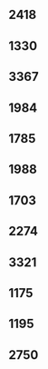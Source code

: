 ## 2418



## 1330



## 3367



## 1984



## 1785



## 1988



## 1703



## 2274



## 3321





## 1175





## 1195



## 2750



